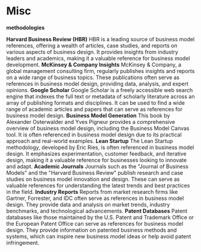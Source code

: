 # Misc

**methodologies**

**Harvard Business Review (HBR)**
HBR is a leading source of business model references, offering a wealth of articles, case studies, and reports on various aspects of business design. It provides insights from industry leaders and academics, making it a valuable reference for business model development.
**McKinsey & Company Insights**
McKinsey & Company, a global management consulting firm, regularly publishes insights and reports on a wide range of business topics. These publications often serve as references in business model design, providing data, analysis, and expert opinions.
**Google Scholar**
Google Scholar is a freely accessible web search engine that indexes the full text or metadata of scholarly literature across an array of publishing formats and disciplines. It can be used to find a wide range of academic articles and papers that can serve as references for business model design.
**Business Model Generation**
This book by Alexander Osterwalder and Yves Pigneur provides a comprehensive overview of business model design, including the Business Model Canvas tool. It is often referenced in business model design due to its practical approach and real-world examples.
**Lean Startup**
The Lean Startup methodology, developed by Eric Ries, is often referenced in business model design. It emphasizes experimentation, customer feedback, and iterative design, making it a valuable reference for businesses looking to innovate and adapt.
**Academic Journals**
Journals such as the "Journal of Business Models" and the "Harvard Business Review" publish research and case studies on business model innovation and design. These can serve as valuable references for understanding the latest trends and best practices in the field.
**Industry Reports**
Reports from market research firms like Gartner, Forrester, and IDC often serve as references in business model design. They provide data and analysis on market trends, industry benchmarks, and technological advancements.
**Patent Databases**
Patent databases like those maintained by the U.S. Patent and Trademark Office or the European Patent Office can serve as references for business model design. They provide information on patented business methods and systems, which can inspire new business model ideas or help avoid patent infringement.